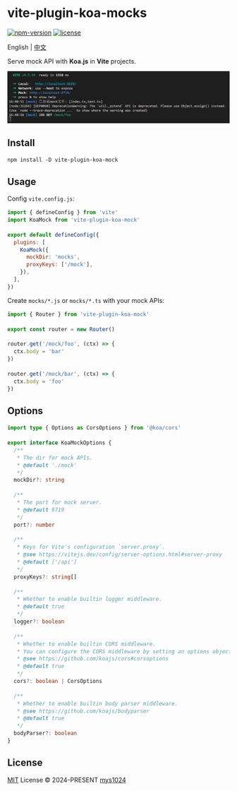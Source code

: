 # vite-plugin-koa-mocks

[![npm-version](https://img.shields.io/npm/v/vite-plugin-koa-mock?style=flat-square&color=%23cb3837)](https://www.npmjs.com/package/vite-plugin-koa-mock)
[![license](https://img.shields.io/github/license/Abu1999/vite-plugin-koa-mock?&style=flat-square)](./LICENSE)

English | [中文](./README_zh.md)

Serve mock API with **Koa.js** in **Vite** projects.

![logger](https://raw.githubusercontent.com/Abu1999/vite-plugin-koa-mock/main/images/cover.png)

## Install

```shell
npm install -D vite-plugin-koa-mock
```

## Usage

Config `vite.config.js`:

```javascript
import { defineConfig } from 'vite'
import KoaMock from 'vite-plugin-koa-mock'

export default defineConfig({
  plugins: [
    KoaMock({
      mockDir: 'mocks',
      proxyKeys: ['/mock'],
    }),
  ],
})
```

Create `mocks/*.js` or `mocks/*.ts` with your mock APIs:

```javascript
import { Router } from 'vite-plugin-koa-mock'

export const router = new Router()

router.get('/mock/foo', (ctx) => {
  ctx.body = 'bar'
})

router.get('/mock/bar', (ctx) => {
  ctx.body = 'foo'
})
```

## Options

```typescript
import type { Options as CorsOptions } from '@koa/cors'

export interface KoaMockOptions {
  /**
   * The dir for mock APIs.
   * @default './mock'
   */
  mockDir?: string

  /**
   * The port for mock server.
   * @default 9719
   */
  port?: number

  /**
   * Keys for Vite's configuration `server.proxy`.
   * @see https://vitejs.dev/config/server-options.html#server-proxy
   * @default ['/api']
   */
  proxyKeys?: string[]

  /**
   * Whether to enable builtin logger middleware.
   * @default true
   */
  logger?: boolean

  /**
   * Whether to enable builtin CORS middleware.
   * You can configure the CORS middleware by setting an options object.
   * @see https://github.com/koajs/cors#corsoptions
   * @default true
   */
  cors?: boolean | CorsOptions

  /**
   * Whether to enable builtin body parser middleware.
   * @see https://github.com/koajs/bodyparser
   * @default true
   */
  bodyParser?: boolean
}
```

## License

[MIT](./LICENSE) License &copy; 2024-PRESENT
[mys1024](https://github.com/mys1024)
